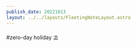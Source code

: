 ```yaml
---
publish_date: 20221013    
layout: ../../layouts/FleetingNoteLayout.astro
---
```

#zero-day holiday ⛱